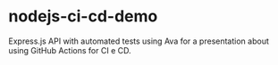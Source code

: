 # nodejs-ci-cd-demo

Express.js API with automated tests using Ava for a presentation about using GitHub Actions for CI e CD.